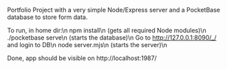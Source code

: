 Portfolio Project with a very simple Node/Express server and a PocketBase database to store form data.

To run, in home dir:\n
	npm install\n
	(gets all required Node modules)\n
./pocketbase serve\n
	(starts the database)\n
Go to http://127.0.0.1:8090/_/ and login to DB\n
	node server.mjs\n
	(starts the server)\n

Done, app should be visible on http://localhost:1987/ 

